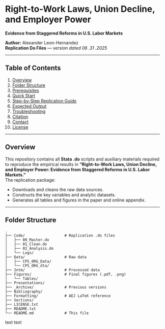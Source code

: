 # Right-to-Work Laws, Union Decline, and Employer Power  
**Evidence from Staggered Reforms in U.S. Labor Markets**  

**Author:** Alexander Leon-Hernandez  
**Replication Do Files** — *version dated 06 .31 .2025*  

---

## Table of Contents
1. [Overview](#overview)  
2. [Folder Structure](#folder-structure)  
3. [Prerequisites](#prerequisites)  
4. [Quick Start](#quick-start)  
5. [Step-by-Step Replication Guide](#step-by-step-replication-guide)  
6. [Expected Output](#expected-output)  
7. [Troubleshooting](#troubleshooting)  
8. [Citation](#citation)  
9. [Contact](#contact)  
10. [License](#license)  

---

## Overview
This repository contains all **Stata .do** scripts and auxiliary materials required to reproduce the empirical results in **“Right-to-Work Laws, Union Decline, and Employer Power: Evidence from Staggered Reforms in U.S. Labor Markets.”**  
The replication package:

* Downloads and cleans the raw data sources.  
* Constructs the key variables and analytic datasets.  
* Generates all tables and figures in the paper and online appendix.  

---

## Folder Structure
```
.
├── Code/                  # Replication .do files
│   ├── 00_Master.do
│   ├── 01_Clean.do
│   ├── 02_Analysis.do
│   └── Logs/
├── Data/                  # Raw data
│   ├── CPS_ORG_Data/
│   └── CPS_ORG_dta/
├── Intm/                  # Processed data
├── Figures/               # Final figures (.pdf, .png)
│   └── Tables/
├── Presentations/
├── _Archive/              # Previous versions
├── Bibliography/
├── Formatting/            # AEJ LaTeX reference
├── Sections/
├── LICENSE.txt
├── README.txt
└── README.md              # This file
```

text text


